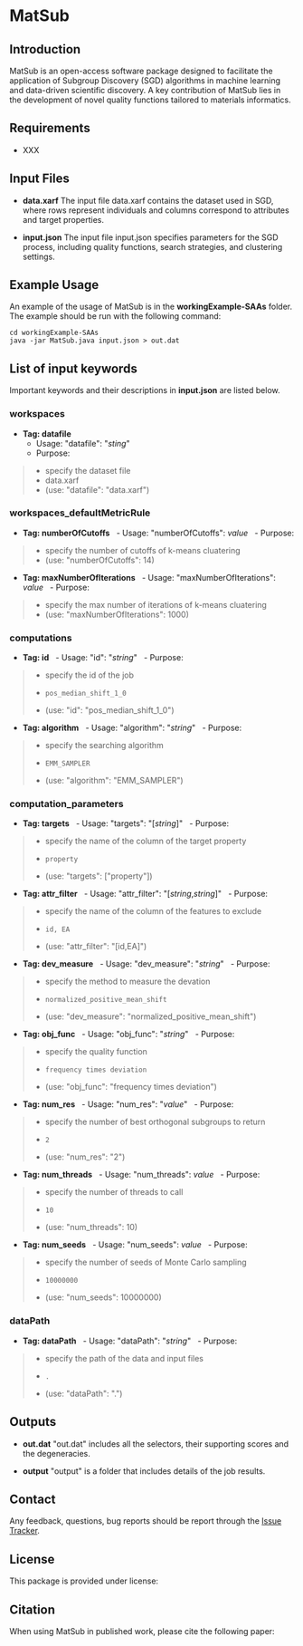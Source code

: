 # MatSub

## Introduction
MatSub is an open-access software package designed to facilitate the application of Subgroup Discovery (SGD) algorithms in machine learning and data-driven scientific discovery. A key contribution of MatSub lies in the development of novel quality functions tailored to materials informatics.

## Requirements
- XXX

## Input Files
- **data.xarf**
The input file data.xarf contains the dataset used in SGD, where rows represent individuals and columns correspond to attributes and target properties.

- **input.json**
The input file input.json specifies parameters for the SGD process, including quality functions, search strategies, and clustering settings.

## Example Usage
An example of the usage of MatSub is in the **workingExample-SAAs** folder. The example should be run with the following command:
~~~
cd workingExample-SAAs
java -jar MatSub.java input.json > out.dat
~~~

## List of input keywords
Important keywords and their descriptions in **input.json** are listed below.

### workspaces
- **Tag: datafile** 
	- Usage: "datafile": "*sting*"
	- Purpose: 
> -   specify the dataset file
> -   data.xarf
> -    (use: "datafile": "data.xarf")

### workspaces_defaultMetricRule
- **Tag: numberOfCutoffs**
 	- Usage: "numberOfCutoffs": *value*
 	- Purpose:
> -   specify the number of cutoffs of k-means cluatering
> -    (use: "numberOfCutoffs": 14)

- **Tag: maxNumberOfIterations**
 	- Usage: "maxNumberOfIterations": *value*
 	- Purpose:
> -   specify the max number of iterations of k-means cluatering
> -    (use: "maxNumberOfIterations": 1000)

### computations
-  **Tag: id**
 	- Usage: "id": "*string*"
 	- Purpose:
> -   specify the id of the job
> -     pos_median_shift_1_0
> -    (use: "id": "pos_median_shift_1_0")

-  **Tag: algorithm**
 	- Usage: "algorithm": "*string*"
 	- Purpose:
> -   specify the searching algorithm
> -     EMM_SAMPLER
> -    (use: "algorithm": "EMM_SAMPLER")

### computation_parameters
-  **Tag: targets**
 	- Usage: "targets": "[*string*]"
 	- Purpose:
> -   specify the name of the column of the target property
> -     property
> -    (use: "targets": ["property"])

-  **Tag: attr_filter**
 	- Usage: "attr_filter": "[*string*,*string*]"
 	- Purpose:
> -   specify the name of the column of the features to exclude
> -     id, EA
> -    (use: "attr_filter": "[id,EA]")

-  **Tag: dev_measure**
 	- Usage: "dev_measure": "*string*"
 	- Purpose:
> -   specify the method to measure the devation 
> -     normalized_positive_mean_shift
> -    (use: "dev_measure": "normalized_positive_mean_shift")

-  **Tag: obj_func**
 	- Usage: "obj_func": "*string*"
 	- Purpose:
> -   specify the quality function 
> -     frequency times deviation
> -    (use: "obj_func": "frequency times deviation")

-  **Tag: num_res**
 	- Usage: "num_res": "*value*"
 	- Purpose:
> -   specify the number of best orthogonal subgroups to return
> -     2
> -    (use: "num_res": "2")

-  **Tag: num_threads**
 	- Usage: "num_threads": *value*
 	- Purpose:
> -   specify the number of threads to call
> -     10
> -    (use: "num_threads": 10)

-  **Tag: num_seeds**
 	- Usage: "num_seeds": *value*
 	- Purpose:
> -   specify the number of seeds of Monte Carlo sampling
> -     10000000
> -    (use: "num_seeds": 10000000)

### dataPath
-  **Tag: dataPath**
 	- Usage: "dataPath": "*string*"
 	- Purpose:
> -   specify the path of the data and input files
> -     .
> -    (use: "dataPath": ".")

## Outputs
- **out.dat**
"out.dat" includes all the selectors, their supporting scores and the degeneracies.

- **output**
"output" is a folder that includes details of the job results.

## Contact
Any feedback, questions, bug reports should be report through the [Issue Tracker](https://github.com/XiaojuanHu/MatSub/issues).

## License
This package is provided under license:

## Citation
When using MatSub in published work, please cite the following paper:




















